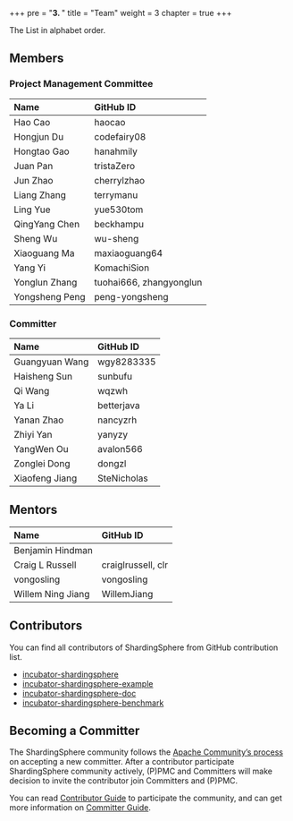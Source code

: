 +++
pre = "<b>3. </b>"
title = "Team"
weight = 3
chapter = true
+++

The List in alphabet order.

## Members

### Project Management Committee

| Name            | GitHub ID               |
| :-------------- | :---------------------- |
| Hao Cao         | haocao                  |
| Hongjun Du      | codefairy08             |
| Hongtao Gao     | hanahmily               |
| Juan Pan        | tristaZero              |
| Jun Zhao        | cherrylzhao             |
| Liang Zhang     | terrymanu               |
| Ling Yue        | yue530tom               |
| QingYang Chen   | beckhampu               |
| Sheng Wu        | wu-sheng                |
| Xiaoguang Ma    | maxiaoguang64           |
| Yang Yi         | KomachiSion             |
| Yonglun Zhang   | tuohai666, zhangyonglun |
| Yongsheng Peng  | peng-yongsheng          |

### Committer

| Name            | GitHub ID               |
| :-------------- | :---------------------- |
| Guangyuan Wang  | wgy8283335              |
| Haisheng Sun    | sunbufu                 |
| Qi Wang         | wqzwh                   |
| Ya Li           | betterjava              |
| Yanan Zhao      | nancyzrh                |
| Zhiyi Yan       | yanyzy                  |
| YangWen Ou      | avalon566               |
| Zonglei Dong    | dongzl                  |
| Xiaofeng Jiang  | SteNicholas             |

## Mentors

| Name              | GitHub ID             |
| :---------------- | :-------------------- |
| Benjamin Hindman  |                       |
| Craig L Russell   | craiglrussell, clr    |
| vongosling        | vongosling            |
| Willem Ning Jiang | WillemJiang           |

## Contributors

You can find all contributors of ShardingSphere from GitHub contribution list.

- [incubator-shardingsphere](https://github.com/apache/incubator-shardingsphere/graphs/contributors)
- [incubator-shardingsphere-example](https://github.com/apache/incubator-shardingsphere-example/graphs/contributors)
- [incubator-shardingsphere-doc](https://github.com/apache/incubator-shardingsphere-doc)
- [incubator-shardingsphere-benchmark](https://github.com/apache/incubator-shardingsphere-benchmark)

## Becoming a Committer

The ShardingSphere community follows the [Apache Community’s process](http://community.apache.org/newcommitter.html) on accepting a new committer.
After a contributor participate ShardingSphere community actively, (P)PMC and Committers will make decision to invite the contributor join Committers and (P)PMC.

You can read [Contributor Guide](/en/contribute/contributor/) to participate the community, and can get more information on [Committer Guide](/en/contribute/committer/). 